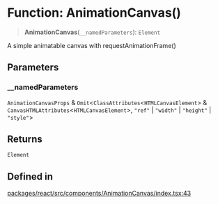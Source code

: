 # Function: AnimationCanvas()

> **AnimationCanvas**(`__namedParameters`): `Element`

A simple animatable canvas with requestAnimationFrame()

## Parameters

### \_\_namedParameters

`AnimationCanvasProps` & `Omit`\<`ClassAttributes`\<`HTMLCanvasElement`\> & `CanvasHTMLAttributes`\<`HTMLCanvasElement`\>, `"ref"` \| `"width"` \| `"height"` \| `"style"`\>

## Returns

`Element`

## Defined in

[packages/react/src/components/AnimationCanvas/index.tsx:43](https://github.com/m1m0zzz/tremolo-ui/blob/fdce4edd99400093675f850873baf6353f59c74b/packages/react/src/components/AnimationCanvas/index.tsx#L43)
